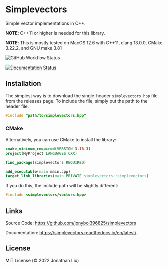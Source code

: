 # Simplevectors

Simple vector implementations in C++.

**NOTE**: C++11 or higher is needed for this library.

**NOTE**: This is mostly tested on MacOS 12.6 with C++11, clang 13.0.0, CMake 3.22.2, and GNU make 3.81

![GitHub Workflow Status](https://img.shields.io/github/actions/workflow/status/jonyboi396825/simplevectors/test.yml)

[![Documentation Status](https://readthedocs.org/projects/simplevectors/badge/?version=latest)](https://simplevectors.readthedocs.io/en/latest/?badge=latest)

## Installation

The simplest way is to download the single-header `simplevectors.hpp` file from the releases page. To include the file, simply put the path to the header file.

```cpp
#include "path/to/simplevectors.hpp"
```

### CMake

Alternatively, you can use CMake to install the library:

```cmake
cmake_minimum_required(VERSION 3.16.3)
project(MyProject LANGUAGES CXX)

find_package(simplevectors REQUIRED)

add_executable(main main.cpp)
target_link_libraries(main PRIVATE simplevectors::simplevectors)
```

If you do this, the include path will be slightly different:

```cpp
#include <simplevectors/vectors.hpp>
```

## Links

Source Code: <https://github.com/jonyboi396825/simplevectors>

Documentation: <https://simplevectors.readthedocs.io/en/latest/>

## License

MIT License (© 2022 Jonathan Liu)
